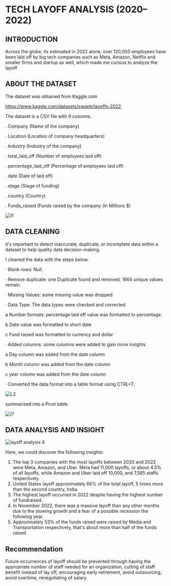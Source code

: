 # TECH LAYOFF ANALYSIS (2020–2022)
## INTRODUCTION
Across the globe, its estimated in 2022 alone, over 120,000 employees have been laid off by big tech companies such as Meta, Amazon, Netflix and smaller firms and startup as well, which made me curious to analyze the layoff
## ABOUT THE DATASET

The dataset was obtained from Kaggle.com 

https://www.kaggle.com/datasets/swaptr/layoffs-2022.

The dataset is a CSV file with 9 columns.

. Company (Name of the company)

. Location (Location of company headquarters)

. Industry (Industry of the company)

. total_laid_off (Number of employees laid off)

. percentage_laid_off (Percentage of employees laid off)

. date (Date of laid off)

. stage (Stage of funding)

. country (Country)

. Funds_raised (Funds raised by the company (in Millions $)

![l1](https://user-images.githubusercontent.com/78751113/224112263-2739951e-50ae-4ff1-b6e6-da7944d71622.png)

## DATA CLEANING

it's important to detect inaccurate, duplicate, or incomplete data within a dataset to help quality data decision-making.

I cleaned the data with the steps below.

· Blank rows: Null.

· Remove duplicate: one Duplicate found and removed; 1664 unique values remain.

· Missing Values: some missing value was dropped

· Data Type: The data types were checked and corrected

a Number formats: percentage laid off value was formatted to percentage.

b Date value was formatted to short date

c Fund raised was formatted to currency and dollar

· Added columns: some columns were added to gain more insights

a Day column was added from the date column

b Month column was added from the date column

c year column was added from the date column

· Converted the data format into a table format using CTRL+T.


![L2](https://user-images.githubusercontent.com/78751113/224112848-8aca1855-37a1-4ecb-b5a8-053297fcc801.png)

summarized into a Pivot table.

![l7](https://user-images.githubusercontent.com/78751113/224113027-543c82cd-ee03-4a5b-8275-a234da0c407f.png)

## DATA ANALYSIS AND INSIGHT


![layoff analysis 4](https://user-images.githubusercontent.com/78751113/224113183-a45223cd-c96e-4f95-bac2-a34cd02d08ea.png)

Here, we could discover the following insights:

1. The top 3 companies with the most layoffs between 2020 and 2022 were Meta, Amazon, and Uber. Meta had 11,000 layoffs, or about 4.5% of all layoffs, while Amazon and Uber laid off 10,000, and 7,585 staffs respectively.
2. United States layoff approximately 66% of the total layoff, 5 times more than the second country, India.
3. The highest layoff occurred in 2022 despite having the highest number of fundraised.
4. In November 2022, there was a massive layoff than any other months due to the slowing growth and a fear of a possible recession the following year.
5. Approximately 53% of the funds raised were raised by Media and Transportation respectively, that's about more than half of the funds raised.

## Recommendation

Future occurrences of layoff should be prevented through having the appropriate number of staff needed for an organization, cutting of staff benefit instead of lay off, encouraging early retirement, avoid outsourcing, avoid overtime, renegotiating of salary.









